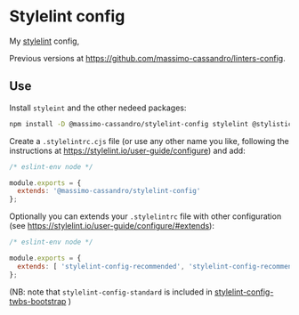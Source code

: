 # Stylelint config

My [stylelint](https://stylelint.io/) config,

Previous versions at <https://github.com/massimo-cassandro/linters-config>.

## Use

Install `styleint` and the other nedeed packages:

```bash
npm install -D @massimo-cassandro/stylelint-config stylelint @stylistic/stylelint-plugin stylelint-config-css-modules stylelint-config-twbs-bootstrap
```

Create a `.stylelintrc.cjs` file (or use any other name you like, following the instructions at <https://stylelint.io/user-guide/configure>) and add:

```javascript
/* eslint-env node */

module.exports = {
  extends: '@massimo-cassandro/stylelint-config'
};
```

Optionally you can extends your `.stylelintrc` file with other configuration (see <https://stylelint.io/user-guide/configure/#extends>): 

```javascript
/* eslint-env node */

module.exports = {
  extends: [ 'stylelint-config-recommended', 'stylelint-config-recommended-scss', 'stylelint-order', '@massimo-cassandro/stylelint-config']
};
```

(NB: note that `stylelint-config-standard` is included in [stylelint-config-twbs-bootstrap](https://github.com/twbs/stylelint-config-twbs-bootstrap) )
